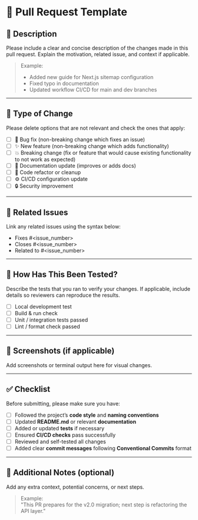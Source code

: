 # 📝 Pull Request Template

## 📖 Description

Please include a clear and concise description of the changes made in this pull request.
Explain the motivation, related issue, and context if applicable.

> Example:
>
> - Added new guide for Next.js sitemap configuration
> - Fixed typo in documentation
> - Updated workflow CI/CD for main and dev branches

---

## 🧪 Type of Change

Please delete options that are not relevant and check the ones that apply:

- [ ] 🐛 Bug fix (non-breaking change which fixes an issue)
- [ ] ✨ New feature (non-breaking change which adds functionality)
- [ ] 💥 Breaking change (fix or feature that would cause existing functionality to not work as expected)
- [ ] 🧾 Documentation update (improves or adds docs)
- [ ] 🧹 Code refactor or cleanup
- [ ] ⚙️ CI/CD configuration update
- [ ] 🔒 Security improvement

---

## 🧩 Related Issues

Link any related issues using the syntax below:

- Fixes #<issue_number>
- Closes #<issue_number>
- Related to #<issue_number>

---

## 🧭 How Has This Been Tested?

Describe the tests that you ran to verify your changes.
If applicable, include details so reviewers can reproduce the results.

- [ ] Local development test
- [ ] Build & run check
- [ ] Unit / integration tests passed
- [ ] Lint / format check passed

---

## 📸 Screenshots (if applicable)

Add screenshots or terminal output here for visual changes.

---

## ✅ Checklist

Before submitting, please make sure you have:

- [ ] Followed the project’s **code style** and **naming conventions**
- [ ] Updated **README.md** or relevant **documentation**
- [ ] Added or updated **tests** if necessary
- [ ] Ensured **CI/CD checks** pass successfully
- [ ] Reviewed and self-tested all changes
- [ ] Added clear **commit messages** following **Conventional Commits** format

---

## 💬 Additional Notes (optional)

Add any extra context, potential concerns, or next steps.

> Example:  
> "This PR prepares for the v2.0 migration; next step is refactoring the API layer."